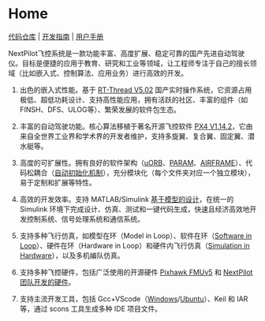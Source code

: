 
# Home

[代码仓库](https://github.com/nextpilot/nextpilot-flight-control) | [开发指南](./develop/README.md) | [用户手册](./manual/README.md)

NextPilot飞控系统是一款功能丰富、高度扩展、稳定可靠的国产先进自动驾驶仪。目标是便捷的应用于教育、研究和工业等领域，让工程师专注于自己的擅长领域（比如嵌入式、控制算法、应用业务）进行高效的开发。

1. 出色的嵌入式性能。基于 [RT-Thread V5.02](https://github.com/RT-Thread/rt-thread/tree/v5.0.2) 国产实时操作系统，它资源占用极低、超低功耗设计、支持高性能应用，拥有活跃的社区、丰富的组件（如FINSH、DFS、ULOG等）、繁荣发展的软件包生态。

2. 丰富的自动驾驶功能。核心算法移植于著名开源飞控软件 [PX4 V1.14.2](https://github.com/PX4/PX4-Autopilot/tree/v1.14.2)，它由来自全世界工业界和学术界的开发者维护，支持多旋翼、复合翼、固定翼、潜水艇等。

3. 高度的可扩展性。拥有良好的软件架构（[uORB](https://github.com/nextpilot/nextpilot-flight-control/pkgs/uORB/uORB.h)、[PARAM](https://github.com/nextpilot/nextpilot-flight-control/pkgs/param/param.h)、[AIRFRAME](https://github.com/nextpilot/nextpilot-flight-control/apps/airframe/README.md)）、代码松耦合（[自动初始化机制](https://www.rt-thread.org/document/site/#/rt-线程版本/rt线程标准/编程手册/basic/basic？id=rt线程-%e8%87%aa%e5%8a%a8%e5%88%9d%e5%a7%8b%e5%8c%96%e6%9c%ba%e5%88%b6)），充分模块化（每个文件夹对应一个独立模块），易于定制和扩展等特性。

4. 高效的开发效率。支持 MATLAB/Simulink [基于模型的设计](https://www.mathworks.com/help/simulink/gs/model-based-design.html)，在统一的 Simulink 环境下完成设计、仿真、测试和一键代码生成，快速且经济高效地开发控制系统、信号处理系统和通信系统。

5. 支持多种飞行仿真，如模型在环（Model in Loop）、软件在环（[Software in Loop](https://github.com/nextpilot/nextpilot-flight-control/bsps/sitl/qemu/README.md)）、硬件在环（Hardware in Loop）和硬件内飞行仿真（[Simulation in Hardware](https://github.com/nextpilot/nextpilot-flight-control/apps/simulation/sih/sih.cpp)），以及多机编队仿真。

6. 支持多种飞控硬件，包括广泛使用的开源硬件 [Pixhawk FMUv5](https://github.com/nextpilot/nextpilot-flight-control/bsps/px4/fmu-v5/README.md) 和 [NextPilot团队开发的硬件](https://github.com/nextpilot/nextpilot-flight-control/bsps/ndt//README.md)。

7. 支持主流开发工具，包括 Gcc+VScode（[Windows](https://github.com/nextpilot/nextpilot-windows-toolchain)/[Ubuntu](https://github.com/nextpilot/nextpilot-ubuntu-toolchain)）、Keil 和 IAR等，通过 scons 工具生成多种 IDE 项目文件。
